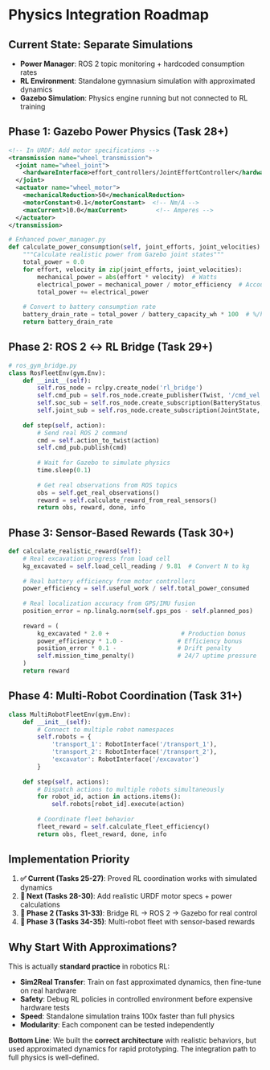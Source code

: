 # Physics Integration Roadmap

## Current State: Separate Simulations

- **Power Manager**: ROS 2 topic monitoring + hardcoded consumption rates
- **RL Environment**: Standalone gymnasium simulation with approximated dynamics
- **Gazebo Simulation**: Physics engine running but not connected to RL training

## Phase 1: Gazebo Power Physics (Task 28+)

```xml
<!-- In URDF: Add motor specifications -->
<transmission name="wheel_transmission">
  <joint name="wheel_joint">
    <hardwareInterface>effort_controllers/JointEffortController</hardwareInterface>
  </joint>
  <actuator name="wheel_motor">
    <mechanicalReduction>50</mechanicalReduction>
    <motorConstant>0.1</motorConstant>  <!-- Nm/A -->
    <maxCurrent>10.0</maxCurrent>        <!-- Amperes -->
  </actuator>
</transmission>
```

```python
# Enhanced power_manager.py
def calculate_power_consumption(self, joint_efforts, joint_velocities):
    """Calculate realistic power from Gazebo joint states"""
    total_power = 0.0
    for effort, velocity in zip(joint_efforts, joint_velocities):
        mechanical_power = abs(effort * velocity)  # Watts
        electrical_power = mechanical_power / motor_efficiency  # Account for losses
        total_power += electrical_power
  
    # Convert to battery consumption rate
    battery_drain_rate = total_power / battery_capacity_wh * 100  # %/hour
    return battery_drain_rate
```

## Phase 2: ROS 2 ↔ RL Bridge (Task 29+)

```python
# ros_gym_bridge.py
class RosFleetEnv(gym.Env):
    def __init__(self):
        self.ros_node = rclpy.create_node('rl_bridge')
        self.cmd_pub = self.ros_node.create_publisher(Twist, '/cmd_vel', 10)
        self.soc_sub = self.ros_node.create_subscription(BatteryStatus, '/soc', self.soc_callback, 10)
        self.joint_sub = self.ros_node.create_subscription(JointState, '/joint_states', self.joint_callback, 10)
      
    def step(self, action):
        # Send real ROS 2 command
        cmd = self.action_to_twist(action)
        self.cmd_pub.publish(cmd)
      
        # Wait for Gazebo to simulate physics
        time.sleep(0.1)
      
        # Get real observations from ROS topics
        obs = self.get_real_observations()
        reward = self.calculate_reward_from_real_sensors()
        return obs, reward, done, info
```

## Phase 3: Sensor-Based Rewards (Task 30+)

```python
def calculate_realistic_reward(self):
    # Real excavation progress from load cell
    kg_excavated = self.load_cell_reading / 9.81  # Convert N to kg
  
    # Real battery efficiency from motor controllers  
    power_efficiency = self.useful_work / self.total_power_consumed
  
    # Real localization accuracy from GPS/IMU fusion
    position_error = np.linalg.norm(self.gps_pos - self.planned_pos)
  
    reward = (
        kg_excavated * 2.0 +                    # Production bonus
        power_efficiency * 1.0 -               # Efficiency bonus  
        position_error * 0.1 -                 # Drift penalty
        self.mission_time_penalty()            # 24/7 uptime pressure
    )
    return reward
```

## Phase 4: Multi-Robot Coordination (Task 31+)

```python
class MultiRobotFleetEnv(gym.Env):
    def __init__(self):
        # Connect to multiple robot namespaces
        self.robots = {
            'transport_1': RobotInterface('/transport_1'),
            'transport_2': RobotInterface('/transport_2'), 
            'excavator': RobotInterface('/excavator')
        }
      
    def step(self, actions):
        # Dispatch actions to multiple robots simultaneously
        for robot_id, action in actions.items():
            self.robots[robot_id].execute(action)
          
        # Coordinate fleet behavior
        fleet_reward = self.calculate_fleet_efficiency()
        return obs, fleet_reward, done, info
```

## Implementation Priority

1. **✅ Current (Tasks 25-27)**: Proved RL coordination works with simulated dynamics
2. **🎯 Next (Tasks 28-30)**: Add realistic URDF motor specs + power calculations
3. **🔧 Phase 2 (Tasks 31-33)**: Bridge RL → ROS 2 → Gazebo for real control
4. **🚀 Phase 3 (Tasks 34-35)**: Multi-robot fleet with sensor-based rewards

## Why Start With Approximations?

This is actually **standard practice** in robotics RL:

- **Sim2Real Transfer**: Train on fast approximated dynamics, then fine-tune on real hardware
- **Safety**: Debug RL policies in controlled environment before expensive hardware tests
- **Speed**: Standalone simulation trains 100x faster than full physics
- **Modularity**: Each component can be tested independently

**Bottom Line**: We built the **correct architecture** with realistic behaviors, but used approximated dynamics for rapid prototyping. The integration path to full physics is well-defined.
